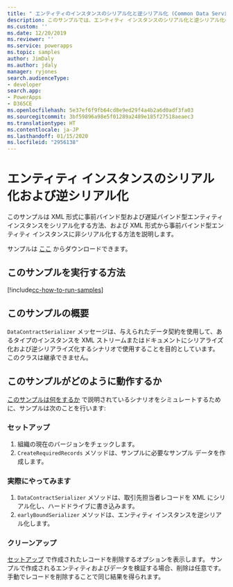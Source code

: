 ```yaml
---
title: " エンティティのインスタンスのシリアル化と逆シリアル化 (Common Data Service) | Microsoft Docs"
description: このサンプルでは、エンティティ インスタンスのシリアル化と逆シリアル化の方法を示します。
ms.custom: ''
ms.date: 12/20/2019
ms.reviewer: ''
ms.service: powerapps
ms.topic: samples
author: JimDaly
ms.author: jdaly
manager: ryjones
search.audienceType:
- developer
search.app:
- PowerApps
- D365CE
ms.openlocfilehash: 5e37ef6f9fb64cd8e9ed29f4a4b2a6d0adf3fa03
ms.sourcegitcommit: 3bf59896a98e5f01289a2489e185f27518aeaec3
ms.translationtype: HT
ms.contentlocale: ja-JP
ms.lasthandoff: 01/15/2020
ms.locfileid: "2956138"
---
```

# <a name="serialize-and-deserialize-an-entity-instance"></a>エンティティ インスタンスのシリアル化および逆シリアル化 

このサンプルは XML 形式に事前バインド型および遅延バインド型エンティティ インスタンスをシリアル化する方法、および XML 形式から事前バインド型エンティティ インスタンスに非シリアル化する方法を説明します。

サンプルは [ここ](https://github.com/microsoft/PowerApps-Samples/tree/master/cds/orgsvc/C%23/SerializeDeserializeEntity) からダウンロードできます。

## <a name="how-to-run-this-sample"></a>このサンプルを実行する方法

[!include[cc-how-to-run-samples](../../includes/cc-how-to-run-samples.md)]

## <a name="what-this-sample-does"></a>このサンプルの概要

`DataContractSerializer` メッセージは、与えられたデータ契約を使用して、あるタイプのインスタンスを XML ストリームまたはドキュメントにシリアライズ化および逆シリアライズ化するシナリオで使用することを目的としています。 このクラスは継承できません。

## <a name="how-this-sample-works"></a>このサンプルがどのように動作するか

[このサンプルは何をするか](#what-this-sample-does) で説明されているシナリオをシミュレートするために、サンプルは次のことを行います:

### <a name="setup"></a>セットアップ

1. 組織の現在のバージョンをチェックします。
1. `CreateRequiredRecords` メソッドは、サンプルに必要なサンプル データを作成します。

### <a name="demonstrate"></a>実際にやってみます

1. `DataContractSerializer` メソッドは、取引先担当者レコードを XML にシリアル化し、ハードドライブに書き込みます。 
1. `earlyBoundSerializer` メソッドは、エンティティ インスタンスを逆シリアル化します。

### <a name="clean-up"></a>クリーンアップ

[セットアップ](#setup) で作成されたレコードを削除するオプションを表示します。 サンプルで作成されるエンティティおよびデータを検証する場合、削除は任意です。 手動でレコードを削除することで同じ結果を得られます。
